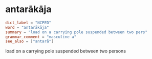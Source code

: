 # antarākāja

``` toml
dict_label = "NCPED"
word = "antarākāja"
summary = "load on a carrying pole suspended between two pers"
grammar_comment = "masculine a"
see_also = ["antarā"]
```

load on a carrying pole suspended between two persons

